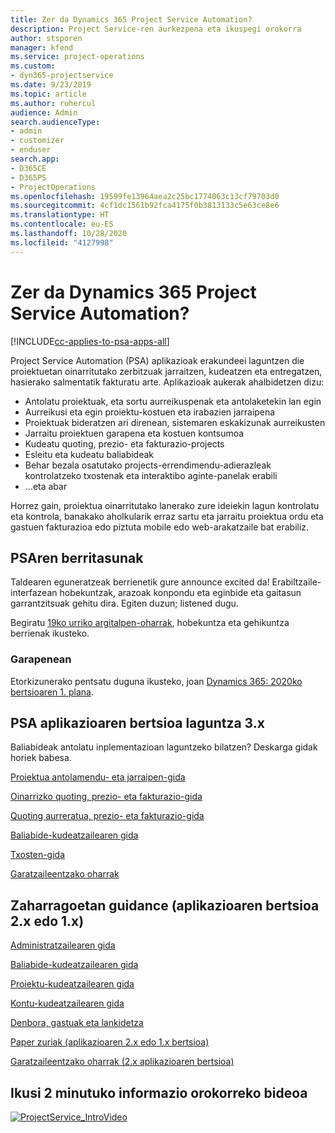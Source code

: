 ```yaml
---
title: Zer da Dynamics 365 Project Service Automation?
description: Project Service-ren aurkezpena eta ikuspegi orokorra
author: stsporen
manager: kfend
ms.service: project-operations
ms.custom:
- dyn365-projectservice
ms.date: 9/23/2019
ms.topic: article
ms.author: ruhercul
audience: Admin
search.audienceType:
- admin
- customizer
- enduser
search.app:
- D365CE
- D365PS
- ProjectOperations
ms.openlocfilehash: 19599fe13964aea2c25bc1774063c13cf79703d0
ms.sourcegitcommit: 4cf1dc1561b92fca4175f0b3813133c5e63ce8e6
ms.translationtype: HT
ms.contentlocale: eu-ES
ms.lasthandoff: 10/28/2020
ms.locfileid: "4127998"
---
```

# <a name="what-is-dynamics-365-project-service-automation"></a>Zer da Dynamics 365 Project Service Automation?

[!INCLUDE[cc-applies-to-psa-apps-all](../includes/cc-applies-to-psa-apps-all.md)]

Project Service Automation (PSA) aplikazioak erakundeei laguntzen die proiektuetan oinarritutako zerbitzuak jarraitzen, kudeatzen eta entregatzen, hasierako salmentatik fakturatu arte. Aplikazioak aukerak ahalbidetzen dizu:

- Antolatu proiektuak, eta sortu aurreikuspenak eta antolaketekin lan egin
- Aurreikusi eta egin proiektu-kostuen eta irabazien jarraipena
- Proiektuak bideratzen ari direnean, sistemaren eskakizunak aurreikusten
- Jarraitu proiektuen garapena eta kostuen kontsumoa
- Kudeatu quoting, prezio- eta fakturazio-projects
- Esleitu eta kudeatu baliabideak
- Behar bezala osatutako projects-errendimendu-adierazleak kontrolatzeko txostenak eta interaktibo aginte-panelak erabili
- …eta abar

Horrez gain, proiektua oinarritutako lanerako zure ideiekin lagun kontrolatu eta kontrola, banakako aholkularik erraz sartu eta jarraitu proiektua ordu eta gastuen fakturazioa edo piztuta mobile edo web-arakatzaile bat erabiliz.

## <a name="whats-new-in-psa"></a>PSAren berritasunak
Taldearen eguneratzeak berrienetik gure announce excited da! Erabiltzaile-interfazean hobekuntzak, arazoak konpondu eta eginbide eta gaitasun garrantzitsuak gehitu dira. Egiten duzun; listened dugu.

Begiratu [19ko urriko argitalpen-oharrak](https://docs.microsoft.com/dynamics365-release-plan/2019wave2/index), hobekuntza eta gehikuntza berrienak ikusteko.

### <a name="in-development"></a>Garapenean
Etorkizunerako pentsatu duguna ikusteko, joan [Dynamics 365: 2020ko bertsioaren 1. plana](https://docs.microsoft.com/dynamics365-release-plan/2020wave1/index).

## <a name="get-help-with-psa-version-3x"></a>PSA aplikazioaren bertsioa laguntza 3.x
Baliabideak antolatu inplementazioan laguntzeko bilatzen? Deskarga gidak horiek babesa.

 [Proiektua antolamendu- eta jarraipen-gida](../psa/implementation-guides/project-planning-tracking.md)

 [Oinarrizko quoting, prezio- eta fakturazio-gida](../psa/implementation-guides/begin-quoting-pricing-billing.md)

 [Quoting aurreratua, prezio- eta fakturazio-gida](../psa/implementation-guides/adv-quoting-pricing-billing.md)

 [Baliabide-kudeatzailearen gida](../psa/implementation-guides/resource-management-guide.md)

 [Txosten-gida](../psa/implementation-guides/reporting-guide.md)

 [Garatzaileentzako oharrak](../psa/developer-guides/overview-dev-notes-v3.x.md)

## <a name="guidance-for-earlier-versions-app-version-2x-or-1x"></a>Zaharragoetan guidance (aplikazioaren bertsioa 2.x edo 1.x)
 [Administratzailearen gida](../psa/admin-guide.md)

 [Baliabide-kudeatzailearen gida](../psa/resource-manager-guide.md)

 [Proiektu-kudeatzailearen gida](../psa/project-manager-guide.md)

 [Kontu-kudeatzailearen gida](../psa/account-manager-guide.md)

 [Denbora, gastuak eta lankidetza](../psa/time-expense-collaboration-guide.md)

 [Paper zuriak (aplikazioaren 2.x edo 1.x bertsioa)](../psa/white-papers.md)

 [Garatzaileentzako oharrak (2.x aplikazioaren bertsioa)](../psa/developer-guides/add-custom-qoi-forms-v2.x.md)

 ## <a name="watch-a-2-minute-overview-video"></a>Ikusi 2 minutuko informazio orokorreko bideoa
 <a name="heroArea"></a> [![ProjectService_IntroVideo](../psa/media/project-service-intro-video.png "ProjectService_IntroVideo")](https://go.microsoft.com/fwlink/p/?LinkId=799457)


